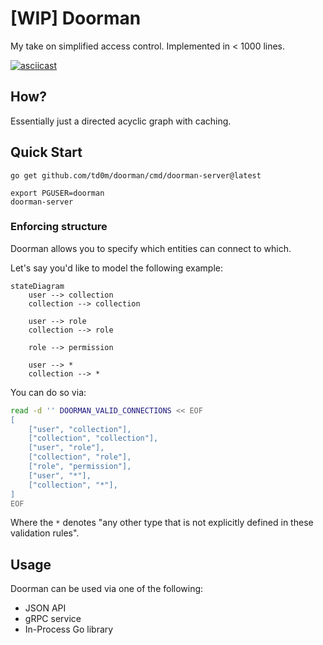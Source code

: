 # [WIP] Doorman

My take on simplified access control. Implemented in < 1000 lines.

[![asciicast](https://asciinema.org/a/3y6N8aJoBnQGHmKb2kn3hkOQl.svg)](https://asciinema.org/a/3y6N8aJoBnQGHmKb2kn3hkOQl)


## How?

Essentially just a directed acyclic graph with caching.

## Quick Start

```
go get github.com/td0m/doorman/cmd/doorman-server@latest

export PGUSER=doorman
doorman-server
```

### Enforcing structure

Doorman allows you to specify which entities can connect to which.

Let's say you'd like to model the following example:

```mermaid
stateDiagram
    user --> collection
    collection --> collection

    user --> role
    collection --> role

    role --> permission

    user --> *
    collection --> *
```

You can do so via:

```bash
read -d '' DOORMAN_VALID_CONNECTIONS << EOF
[
    ["user", "collection"],
    ["collection", "collection"],
    ["user", "role"],
    ["collection", "role"],
    ["role", "permission"],
    ["user", "*"],
    ["collection", "*"],
]
EOF
```

Where the `*` denotes "any other type that is not explicitly defined in these validation rules".

## Usage

Doorman can be used via one of the following:
 - JSON API
 - gRPC service
 - In-Process Go library


